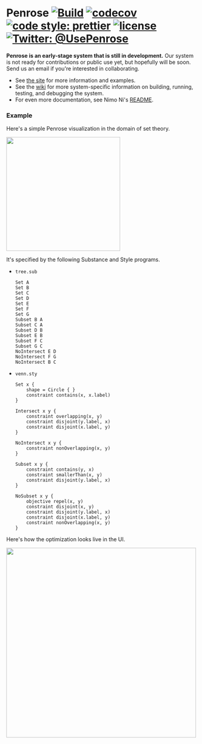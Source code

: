 # Penrose [![Build](https://github.com/penrose/penrose/actions/workflows/build.yml/badge.svg)](https://github.com/penrose/penrose/actions/workflows/build.yml) [![codecov](https://codecov.io/gh/penrose/penrose/branch/main/graph/badge.svg?token=opGTmY4rkK)](https://codecov.io/gh/penrose/penrose) [![code style: prettier](https://img.shields.io/badge/code_style-prettier-ff69b4.svg?style=flat-square)](https://github.com/prettier/prettier) [![license](https://img.shields.io/github/license/penrose/penrose)](LICENSE) [![Twitter: @UsePenrose](https://img.shields.io/twitter/follow/UsePenrose?style=social)](https://twitter.com/UsePenrose)

**Penrose is an early-stage system that is still in development.** Our system is not ready for contributions or public use yet, but hopefully will be soon. Send us an email if you're interested in collaborating.

- See [the site](http://www.penrose.ink/) for more information and examples.
- See the [wiki](https://github.com/penrose/penrose/wiki) for more system-specific information on building, running, testing, and debugging the system.
- For even more documentation, see Nimo Ni's [README](https://github.com/wodeni/notes-public/blob/master/penrose/archive/ramp-down.md).

### Example

Here's a simple Penrose visualization in the domain of set theory.

<img src="https://i.imgur.com/3JHZeaX.png" width=300>

It's specified by the following Substance and Style programs.

- `tree.sub`
  ```
  Set A
  Set B
  Set C
  Set D
  Set E
  Set F
  Set G
  Subset B A
  Subset C A
  Subset D B
  Subset E B
  Subset F C
  Subset G C
  NoIntersect E D
  NoIntersect F G
  NoIntersect B C
  ```
- `venn.sty`

  ```
  Set x {
      shape = Circle { }
      constraint contains(x, x.label)
  }

  Intersect x y {
      constraint overlapping(x, y)
      constraint disjoint(y.label, x)
      constraint disjoint(x.label, y)
  }

  NoIntersect x y {
      constraint nonOverlapping(x, y)
  }

  Subset x y {
      constraint contains(y, x)
      constraint smallerThan(x, y)
      constraint disjoint(y.label, x)
  }

  NoSubset x y {
      objective repel(x, y)
      constraint disjoint(x, y)
      constraint disjoint(y.label, x)
      constraint disjoint(x.label, y)
      constraint nonOverlapping(x, y)
  }
  ```

Here's how the optimization looks live in the UI.

<img src="https://i.imgur.com/Q27Xgbn.gif" width=500>
